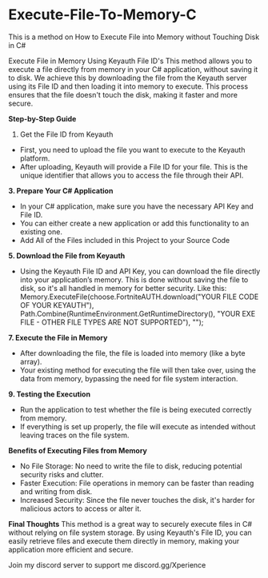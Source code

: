 # Execute-File-To-Memory-C
This is a method on How to Execute File into Memory without Touching Disk in C#

Execute File in Memory Using Keyauth File ID's
This method allows you to execute a file directly from memory in your C# application, without saving it to disk. We achieve this by downloading the file from the Keyauth server using its File ID and then loading it into memory to execute. This process ensures that the file doesn't touch the disk, making it faster and more secure.

**Step-by-Step Guide**
1. Get the File ID from Keyauth
- First, you need to upload the file you want to execute to the Keyauth platform.
- After uploading, Keyauth will provide a File ID for your file. This is the unique identifier that allows you to access the file through their API.

**3. Prepare Your C# Application**
- In your C# application, make sure you have the necessary API Key and File ID.
- You can either create a new application or add this functionality to an existing one.
- Add All of the Files included in this Project to your Source Code

**5. Download the File from Keyauth**
- Using the Keyauth File ID and API Key, you can download the file directly into your application’s memory. This is done without saving the file to disk, so it's all handled in memory for better security.
Like this:
Memory.ExecuteFile(choose.FortniteAUTH.download("YOUR FILE CODE OF YOUR KEYAUTH"), Path.Combine(RuntimeEnvironment.GetRuntimeDirectory(), "YOUR EXE FILE - OTHER FILE TYPES ARE NOT SUPPORTED"), "");

**7. Execute the File in Memory**
- After downloading the file, the file is loaded into memory (like a byte array).
- Your existing method for executing the file will then take over, using the data from memory, bypassing the need for file system interaction.

**9. Testing the Execution**
- Run the application to test whether the file is being executed correctly from memory.
- If everything is set up properly, the file will execute as intended without leaving traces on the file system.

**Benefits of Executing Files from Memory**
- No File Storage: No need to write the file to disk, reducing potential security risks and clutter.
- Faster Execution: File operations in memory can be faster than reading and writing from disk.
- Increased Security: Since the file never touches the disk, it's harder for malicious actors to access or alter it.
  
**Final Thoughts**
This method is a great way to securely execute files in C# without relying on file system storage. By using Keyauth's File ID, you can easily retrieve files and execute them directly in memory, making your application more efficient and secure.

Join my discord server to support me
discord.gg/Xperience
